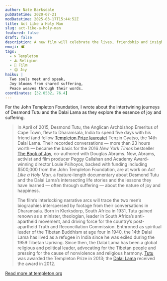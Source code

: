```yaml
---
author: Nate Barksdale
pubDatetime: 2020-07-21
modDatetime: 2025-03-17T15:44:52Z
title: Act Like a Holy Man
slug: act-like-a-holy-man
featured: false
draft: false
description: A new film will celebrate the lives, friendship and insights of two of our time’s most revered spiritual leaders - Desmond Tutu and the 14th Dalai Lama
emoji: 🕊️
tags:
  - 🌀 Templeton
  - ⛪ Religion
  - 🎥 Film
  - 😊 Joy
haiku: |
  Two souls meet and speak,  
  Joy blooms from shared suffering,  
  Peace weaves through their words.
coordinates: [32.0532, 76.4]
---
```


For the John Templeton Foundation, I wrote about the intertwining journeys of Desmond Tutu and the Dalai Lama as they explore the essence of joy and suffering.

> In April of 2015, Desmond Tutu, the Anglican Archbishop Emeritus of Cape Town, flew to Dharamsala, India to spend five days with his friend (and fellow [Templeton Prize laureate](https://www.templetonprize.org/templeton-prize-winners/)) Tenzin Gyatso, the 14th Dalai Lama. Their recorded conversations — more than 23 hours worth — became the basis for the 2016 *New York Times* bestseller [The Book of Joy](https://www.penguinrandomhouse.com/books/533718/the-book-of-joy-by-his-holiness-the-dalai-lama-and-archbishop-desmond-tutu-with-douglas-abrams/)*,* co-authored with Douglas Abrams. Now, Abrams, activist and film producer Peggy Callahan and Academy Award-winning director Louie Psihoyos, backed with funding including $500,000 from the John Templeton Foundation, are at work on *Act Like a Holy Man,* a feature-length documentary about Desmond Tutu and the Dalai Lama’s intersecting life stories and the lessons they have learned — often through suffering — about the nature of joy and happiness.
>
> The film’s interlocking narrative arcs will trace the two men’s biographies interspersed by footage from their conversations in Dharamsala. Born in Klerksdorp, South Africa in 1931, Tutu gained renown as a minister, theologian, leader in South Africa’s anti-apartheid movement, and driving force for the country’s post-apartheid Truth and Reconciliation Commission. Enthroned as spiritual leader of the Tibetan Buddhism at age four in 1940, the 14th Dalai Lama has lived as a refugee in India since he was exiled during the 1959 Tibetan Uprising. Since then, the Dalai Lama has been a global religious and political leader, advocating for the Tibetan people and pressing for the cause of nonviolence and religious harmony. [Tutu](https://www.templetonprize.org/laureate/desmond-tutu/) was awarded the Templeton Prize in 2013; the [Dalai Lama](https://www.templetonprize.org/laureate/tenzin-gyatso-the-14th-dalai-lama/) received the award in 2012.

[Read more at templeton.org](https://www.templeton.org/news/act-like-a-holy-man)
